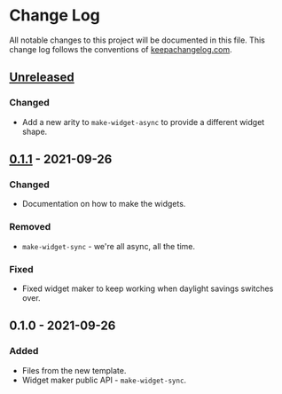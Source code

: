 # Change Log
All notable changes to this project will be documented in this file. This change log follows the conventions of [keepachangelog.com](http://keepachangelog.com/).

## [Unreleased]
### Changed
- Add a new arity to `make-widget-async` to provide a different widget shape.

## [0.1.1] - 2021-09-26
### Changed
- Documentation on how to make the widgets.

### Removed
- `make-widget-sync` - we're all async, all the time.

### Fixed
- Fixed widget maker to keep working when daylight savings switches over.

## 0.1.0 - 2021-09-26
### Added
- Files from the new template.
- Widget maker public API - `make-widget-sync`.

[Unreleased]: https://github.com/your-name/codewars-katas/compare/0.1.1...HEAD
[0.1.1]: https://github.com/your-name/codewars-katas/compare/0.1.0...0.1.1
